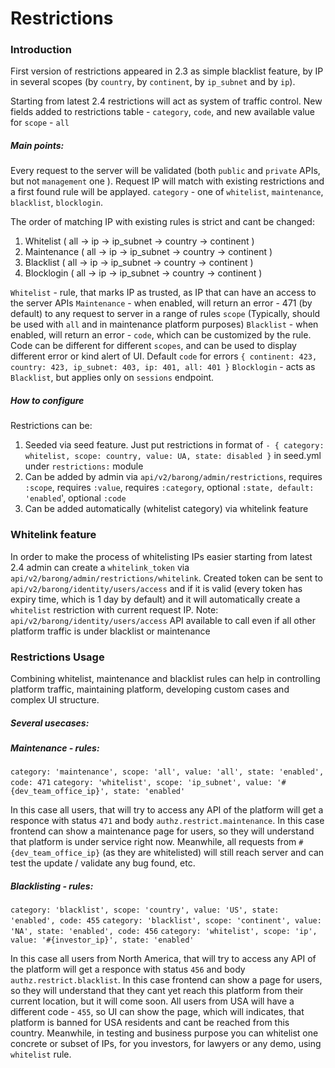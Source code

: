 # Restrictions

### Introduction
First version of restrictions appeared in 2.3 as simple blacklist feature, by IP in several scopes (by `country`, by `continent`, by `ip_subnet` and by `ip`).

Starting from latest 2.4 restrictions will act as system of traffic control. New fields added to restrictions table - `category`, `code`, and new available value for `scope` - `all`

##### Main points: 
Every request to the server will be validated (both `public` and `private` APIs, but not `management` one ). Request IP will match with existing restrictions and a first found rule will be applayed. 
`category` - one of `whitelist`, `maintenance`, `blacklist`, `blocklogin`. 

The order of matching IP with existing rules is strict and cant be changed: 
1. Whitelist ( all -> ip -> ip_subnet -> country -> continent )
2. Maintenance ( all -> ip -> ip_subnet -> country -> continent )
3. Blacklist ( all -> ip -> ip_subnet -> country -> continent )
4. Blocklogin ( all -> ip -> ip_subnet -> country -> continent )

`Whitelist` - rule, that marks IP as trusted, as IP that can have an access to the server APIs
`Maintenance` - when enabled, will return an error - 471 (by default) to any request to server in a range of rules `scope` (Typically, should be used with `all` and in maintenance platform purposes)
`Blacklist` - when enabled, will return an error - `code`, which can be customized by the rule. Code can be different for different `scopes`, and can be used to display different error or kind alert of UI. Default `code` for errors `{ continent: 423, country: 423, ip_subnet: 403, ip: 401, all: 401 }`
`Blocklogin` - acts as `Blacklist`, but applies only on `sessions` endpoint.

##### How to configure
Restrictions can be:
1. Seeded via seed feature. 
Just put restrictions in format of   `- { category: whitelist, scope: country, value: UA, state: disabled }` in seed.yml under `restrictions:` module
2. Can be added by admin via `api/v2/barong/admin/restrictions`, 
    requires `:scope`, requires `:value`, requires `:category`, optional `:state, default: 'enabled`', optional `:code `
3. Can be added automatically (whitelist category) via whitelink feature

### Whitelink feature
In order to make the process of whitelisting IPs easier starting from latest 2.4 admin can create a `whitelink_token` via
`api/v2/barong/admin/restrictions/whitelink`. Created token can be sent to `api/v2/barong/identity/users/access` and if it is valid (every token has expiry time, which is 1 day by default) and it will automatically create a `whitelist` restriction with current request IP.
Note: `api/v2/barong/identity/users/access` API available to call even if all other platform traffic is under blacklist or maintenance

### Restrictions Usage
Combining whitelist, maintenance and blacklist rules can help in controlling platform traffic, maintaining platform, developing custom cases and complex UI structure.
##### Several usecases:
##### Maintenance - rules:
`category: 'maintenance', scope: 'all', value: 'all', state: 'enabled', code: 471`
`category: 'whitelist', scope: 'ip_subnet', value: '#{dev_team_office_ip}', state: 'enabled'`

In this case all users, that will try to access any API of the platform will get a responce with status `471` and body `authz.restrict.maintenance`. In this case frontend can show a maintenance page for users, so they will understand that platform is under service right now. Meanwhile, all requests from `#{dev_team_office_ip}` (as they are whitelisted) will still reach server and can test the update / validate any bug found, etc.

##### Blacklisting - rules:
`category: 'blacklist', scope: 'country', value: 'US', state: 'enabled', code: 455`
`category: 'blacklist', scope: 'continent', value: 'NA', state: 'enabled', code: 456`
`category: 'whitelist', scope: 'ip', value: '#{investor_ip}', state: 'enabled'`

In this case all users from North America, that will try to access any API of the platform will get a responce with status `456` and body `authz.restrict.blacklist`. In this case frontend can show a page for users, so they will understand that they cant yet reach this platform from their current location, but it will come soon. All users from USA will have a different code - `455`, so UI can show the page, which will indicates, that platform is banned for USA residents and cant be reached from this country.
Meanwhile, in testing and business purpose you can whitelist one concrete or subset of IPs, for you investors, for lawyers or any demo, using `whitelist` rule.